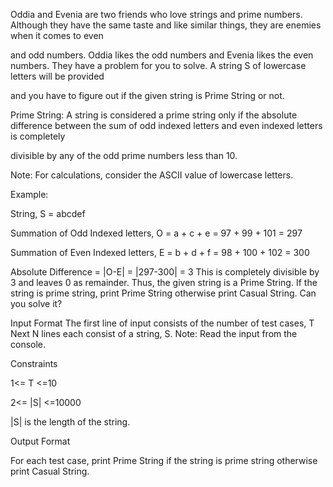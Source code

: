 Oddia and Evenia are two friends who love strings and prime numbers. Although they have the same taste and like similar things, they are enemies when it comes to even

and odd numbers. Oddia likes the odd numbers and Evenia likes the even numbers. They have a problem for you to solve. A string S of lowercase letters will be provided

and you have to figure out if the given string is Prime String or not.



Prime String: A string is considered a prime string only if the absolute difference between the sum of odd indexed letters and even indexed letters is completely

divisible by any of the odd prime numbers less than 10.

Note: For calculations, consider the ASCII value of lowercase letters.

Example:

String, S = abcdef

Summation of Odd Indexed letters, O = a + c + e = 97 + 99 + 101 = 297

Summation of Even Indexed letters, E = b + d + f = 98 + 100 + 102 = 300



Absolute Difference = |O-E| = |297-300| = 3
This is completely divisible by 3 and leaves 0 as remainder. 
Thus, the given string is a Prime String. If the string is prime string, 
print Prime String otherwise print Casual String. Can you solve it?

Input Format
The first line of input consists of the number of test cases, T
Next N lines each consist of a string, S.
Note: Read the input from the console.

Constraints

1<= T <=10

2<= |S| <=10000

|S| is the length of the string.

Output Format

For each test case, print Prime String if the string is prime string otherwise print Casual String.
